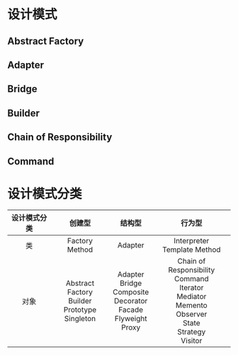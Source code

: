 # 设计模式 #
## Abstract Factory ##
## Adapter ##
## Bridge ##
## Builder ##
## Chain of Responsibility ##
## Command ##
##  ##
##  ##
##  ##
##  ##
##  ##
##  ##
##  ##
##  ##
##  ##
##  ##
##  ##
##  ##
##  ##
##  ##
##  ##
##  ##
##  ##

# 设计模式分类 #
|设计模式分类|创建型|结构型|行为型|
|:-:|:-:|:-:|:-:|
|类|Factory Method|Adapter|Interpreter<br />Template Method|
|对象|Abstract Factory<br />Builder<br />Prototype<br />Singleton|Adapter<br />Bridge<br />Composite<br />Decorator<br />Facade<br />Flyweight<br />Proxy|Chain of Responsibility<br />Command<br />Iterator<br />Mediator<br />Memento<br />Observer<br />State<br />Strategy<br />Visitor|
